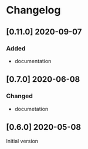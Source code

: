 # Changelog

## [0.11.0] 2020-09-07

### Added

* documentation

## [0.7.0] 2020-06-08

### Changed

* documetation

## [0.6.0] 2020-05-08

Initial version